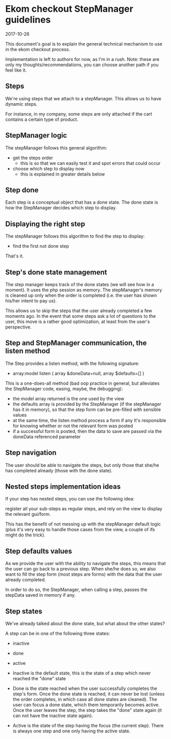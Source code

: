 Ekom checkout StepManager guidelines
===========================
2017-10-26



This document's goal is to explain the general technical mechanism to use  
in the ekom checkout process.

Implementation is left to authors for now, as I'm in a rush.
Note: these are only my thoughts/recommendations, you can choose another path if you feel like it. 






Steps
-------------

We're using steps that we attach to a stepManager.
This allows us to have dynamic steps.

For instance, in my company, some steps are only attached if the cart contains a certain
type of product.




StepManager logic
---------------------

The stepManager follows this general algorithm:


- get the steps order 
    - this is so that we can easily test it and spot errors that could occur
- choose which step to display now
    - this is explained in greater details below
    
    
    
Step done
------------
Each step is a conceptual object that has a done state.
The done state is how the StepManager decides which step to display.



Displaying the right step
--------------------------

The stepManager follows this algorithm to find the step to display:

- find the first not done step

That's it.



Step's done state management
---------------------------
The step manager keeps track of the done states (we will see how in a moment).
It uses the php session as memory.
The stepManager's memory is cleaned up only when the order is completed (i.e. the user has
shown his/her intent to pay us).

This allows us to skip the steps that the user already completed a few moments ago.
In the event that some steps ask a lot of questions to the user, this move is a rather good optimization,
at least from the user's perspective. 
 
 
 
Step and StepManager communication, the listen method
--------------------------------

The Step provides a listen method, with the following signature:


- array:model     listen ( array &doneData=null, array $defaults=[] )


This is a one-does-all method (bad oop practice in general, but alleviates the StepManager
code, easing, maybe, the debugging):


- the model array returned is the one used by the view
- the defaults array is provided by the StepManager (if the stepManager has it in memory), so that the step form
            can be pre-filled with sensible values
- at the same time, the listen method process a form if any 
        It's responsible for knowing whether or not the relevant form was posted
- if a successful form is posted, then the data to save are passed via the doneData 
        referenced parameter




Step navigation
---------------
The user should be able to navigate the steps, 
but only those that she/he has completed already (those with the done state).








Nested steps implementation ideas
------------------------------------
If your step has nested steps, you can use the following idea:

register all your sub-steps as regular steps, and rely on the view to display the relevant gui/form.

This has the benefit of not messing up with the stepManager default logic (plus it's very easy
to handle those cases from the view, a couple of ifs might do the trick). 





Step defaults values
-----------------------

As we provide the user with the ability to navigate the steps, this means that the user can go back to a previous step.
When she/he does so, we also want to fill the step form (most steps are forms) with the data that the user already
completed.

In order to do so, the StepManager, when calling a step, passes the stepData saved in memory if any.



Step states
---------------
We've already talked about the done state, but what about the other states?

A step can be in one of the following three states:

- inactive
- done
- active


- Inactive is the default state, this is the state of a step which never reached the "done" state
- Done is the state reached when the user successfully completes the step's form.
        Once the done state is reached, it can never be lost (unless the order completes, in which case all done 
        states are cleaned).
        The user can focus a done state, which them temporarily becomes active.
        Once the user leaves the step, the step takes the "done" state again (it can not have the inactive state again).
        
        
- Active is the state of the step having the focus (the current step).
        There is always one step and one only having the active state.  








